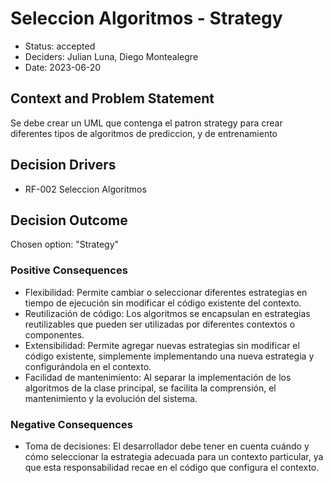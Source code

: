 # Seleccion Algoritmos - Strategy

* Status: accepted
* Deciders: Julian Luna, Diego Montealegre
* Date: 2023-06-20

## Context and Problem Statement

Se debe crear un UML que contenga el patron strategy para crear diferentes tipos de algoritmos de prediccion, y de entrenamiento

## Decision Drivers

* RF-002 Seleccion Algoritmos

## Decision Outcome

Chosen option: "Strategy"

### Positive Consequences

* Flexibilidad: Permite cambiar o seleccionar diferentes estrategias en tiempo de ejecución sin modificar el código existente del contexto.
* Reutilización de código: Los algoritmos se encapsulan en estrategias reutilizables que pueden ser utilizadas por diferentes contextos o componentes.
* Extensibilidad: Permite agregar nuevas estrategias sin modificar el código existente, simplemente implementando una nueva estrategia y configurándola en el contexto.
* Facilidad de mantenimiento: Al separar la implementación de los algoritmos de la clase principal, se facilita la comprensión, el mantenimiento y la evolución del sistema.

### Negative Consequences

* Toma de decisiones: El desarrollador debe tener en cuenta cuándo y cómo seleccionar la estrategia adecuada para un contexto particular, ya que esta responsabilidad recae en el código que configura el contexto.
